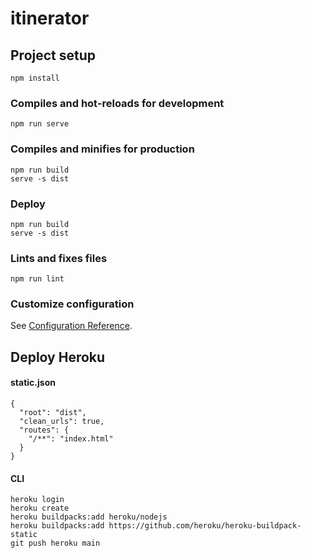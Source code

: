 # itinerator

## Project setup
```
npm install
```

### Compiles and hot-reloads for development
```
npm run serve
```

### Compiles and minifies for production
```
npm run build
serve -s dist
```

### Deploy
```
npm run build
serve -s dist
```

### Lints and fixes files
```
npm run lint
```

### Customize configuration
See [Configuration Reference](https://cli.vuejs.org/config/).

## Deploy Heroku 

#### static.json
```
{
  "root": "dist",
  "clean_urls": true,
  "routes": {
    "/**": "index.html"
  }
}
```

#### CLI
```
heroku login
heroku create
heroku buildpacks:add heroku/nodejs
heroku buildpacks:add https://github.com/heroku/heroku-buildpack-static
git push heroku main
```